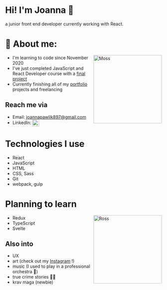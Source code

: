 # Hi! I'm Joanna 👾

a junior front end developer currently working with React.

# 🧐 About me:

<img align="right" alt="Moss" width="220px" src="https://media.giphy.com/media/g79am6uuZJKSc/giphy.gif" />

- I'm learning to code since November 2020
- I've just completed JavaScript and React Developer course with a [final project]
- Currently finishing all of my [portfolio] projects
  and freelancing

## Reach me via

- Email: joannapawlik897@gmail.com
- LinkedIn:
  <a href="www.linkedin.com/in/joanna-izabela-pawlik/">
  <img align="center" alt="JoannaPawlik LinkedIN" width="22px" src="https://raw.githubusercontent.com/peterthehan/peterthehan/master/assets/linkedin.svg" />
  </a>

# Technologies I use

- React
- JavaScript
- HTML
- CSS, Sass
- Git
- webpack, gulp

# Planning to learn

<img align="right" alt="Ross" width="220px" src="https://media.giphy.com/media/rYEAkYihZsyWs/giphy.gif" />

- Redux
- TypeScript
- Svelte

## Also into

- UX
- art (check out my [Instagram](https://www.instagram.com/epeyotte/?hl=en) !)
- music (I used to play in a professional orchestra 🎻)
- true crime stories 🕵️‍♀️
- krav maga (newbie)





[//]: # "These are reference links used in the body of this note and get stripped out when the markdown processor does its job. There is no need to format nicely because it shouldn't be seen. Thanks SO - http://stackoverflow.com/questions/4823468/store-comments-in-markdown-syntax"
[final project]: https://jipawlik.github.io/daily-planner/#/
[portfolio]: https://jipawlik.github.io/resume/

